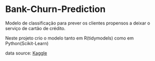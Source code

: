# Bank-Churn-Prediction

Modelo de classificação para prever os clientes propensos a deixar o serviço de cartão de crédito.

Neste projeto crio o modelo tanto em R(tidymodels) como em Python(Scikit-Learn)



data source: [Kaggle](https://www.kaggle.com/sakshigoyal7/credit-card-customers)
